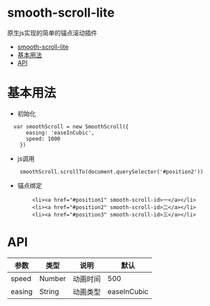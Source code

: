 # smooth-scroll-lite
原生js实现的简单的锚点滚动插件

<!-- TOC -->

- [smooth-scroll-lite](#smooth-scroll-lite)
- [基本用法](#基本用法)
- [API](#api)

<!-- /TOC -->

# 基本用法

* 初始化 
```
  var smoothScroll = new SmoothScroll({
      easing: 'easeInCubic',
      speed: 1000
    })
```

* js调用

```
    smoothScroll.scrollTo(document.querySelector('#position2'))

```

* 锚点绑定



```
        <li><a href="#position1" smooth-scroll-id>一</a></li>
        <li><a href="#position2" smooth-scroll-id>二</a></li>
        <li><a href="#position3" smooth-scroll-id>三</a></li>
``` 

# API

参数 | 类型 | 说明 | 默认
---|----|---|---
speed | Number | 动画时间 | 500
easing | String | 动画类型 | easeInCubic



